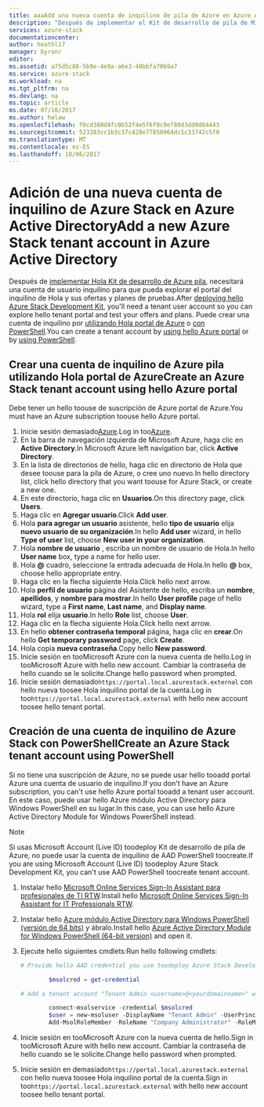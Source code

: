 ```yaml
---
title: aaaAdd una nueva cuenta de inquilino de pila de Azure en Azure Active Directory | Documentos de Microsoft
description: "Después de implementar el Kit de desarrollo de pila de Microsoft Azure, necesitará toocreate al menos una cuenta de usuario de inquilinos para que puedan explorar el portal del inquilino de Hola."
services: azure-stack
documentationcenter: 
author: heathl17
manager: byronr
editor: 
ms.assetid: a75d5c88-5b9e-4e9a-a6e3-48bbfa7069a7
ms.service: azure-stack
ms.workload: na
ms.tgt_pltfrm: na
ms.devlang: na
ms.topic: article
ms.date: 07/10/2017
ms.author: helaw
ms.openlocfilehash: f0cd380d4fc0b52f4e5f6f0c9ef80d3dd0d64443
ms.sourcegitcommit: 523283cc1b3c37c428e77850964dc1c33742c5f0
ms.translationtype: MT
ms.contentlocale: es-ES
ms.lasthandoff: 10/06/2017
---
```

# <a name="add-a-new-azure-stack-tenant-account-in-azure-active-directory"></a><span data-ttu-id="a8b81-103">Adición de una nueva cuenta de inquilino de Azure Stack en Azure Active Directory</span><span class="sxs-lookup"><span data-stu-id="a8b81-103">Add a new Azure Stack tenant account in Azure Active Directory</span></span>
<span data-ttu-id="a8b81-104">Después de [implementar Hola Kit de desarrollo de Azure pila](azure-stack-run-powershell-script.md), necesitará una cuenta de usuario inquilino para que pueda explorar el portal del inquilino de Hola y sus ofertas y planes de pruebas.</span><span class="sxs-lookup"><span data-stu-id="a8b81-104">After [deploying hello Azure Stack Development Kit](azure-stack-run-powershell-script.md), you'll need a tenant user account so you can explore hello tenant portal and test your offers and plans.</span></span> <span data-ttu-id="a8b81-105">Puede crear una cuenta de inquilino por [utilizando Hola portal de Azure](#create-an-azure-stack-tenant-account-using-the-azure-portal) o [con PowerShell](#create-an-azure-stack-tenant-account-using-powershell).</span><span class="sxs-lookup"><span data-stu-id="a8b81-105">You can create a tenant account by [using hello Azure portal](#create-an-azure-stack-tenant-account-using-the-azure-portal) or by [using PowerShell](#create-an-azure-stack-tenant-account-using-powershell).</span></span>

## <a name="create-an-azure-stack-tenant-account-using-hello-azure-portal"></a><span data-ttu-id="a8b81-106">Crear una cuenta de inquilino de Azure pila utilizando Hola portal de Azure</span><span class="sxs-lookup"><span data-stu-id="a8b81-106">Create an Azure Stack tenant account using hello Azure portal</span></span>
<span data-ttu-id="a8b81-107">Debe tener un hello toouse de suscripción de Azure portal de Azure.</span><span class="sxs-lookup"><span data-stu-id="a8b81-107">You must have an Azure subscription toouse hello Azure portal.</span></span>

1. <span data-ttu-id="a8b81-108">Inicie sesión demasiado[Azure](http://manage.windowsazure.com).</span><span class="sxs-lookup"><span data-stu-id="a8b81-108">Log in too[Azure](http://manage.windowsazure.com).</span></span>
2. <span data-ttu-id="a8b81-109">En la barra de navegación izquierda de Microsoft Azure, haga clic en **Active Directory**.</span><span class="sxs-lookup"><span data-stu-id="a8b81-109">In Microsoft Azure left navigation bar, click **Active Directory**.</span></span>
3. <span data-ttu-id="a8b81-110">En la lista de directorios de hello, haga clic en directorio de Hola que desee toouse para la pila de Azure, o cree uno nuevo.</span><span class="sxs-lookup"><span data-stu-id="a8b81-110">In hello directory list, click hello directory that you want toouse for Azure Stack, or create a new one.</span></span>
4. <span data-ttu-id="a8b81-111">En este directorio, haga clic en **Usuarios**.</span><span class="sxs-lookup"><span data-stu-id="a8b81-111">On this directory page, click **Users**.</span></span>
5. <span data-ttu-id="a8b81-112">Haga clic en **Agregar usuario**.</span><span class="sxs-lookup"><span data-stu-id="a8b81-112">Click **Add user**.</span></span>
6. <span data-ttu-id="a8b81-113">Hola **para agregar un usuario** asistente, hello **tipo de usuario** elija **nuevo usuario de su organización**.</span><span class="sxs-lookup"><span data-stu-id="a8b81-113">In hello **Add user** wizard, in hello **Type of user** list, choose **New user in your organization**.</span></span>
7. <span data-ttu-id="a8b81-114">Hola **nombre de usuario** , escriba un nombre de usuario de Hola.</span><span class="sxs-lookup"><span data-stu-id="a8b81-114">In hello **User name** box, type a name for hello user.</span></span>
8. <span data-ttu-id="a8b81-115">Hola  **@**  cuadro, seleccione la entrada adecuada de Hola.</span><span class="sxs-lookup"><span data-stu-id="a8b81-115">In hello **@** box, choose hello appropriate entry.</span></span>
9. <span data-ttu-id="a8b81-116">Haga clic en la flecha siguiente Hola.</span><span class="sxs-lookup"><span data-stu-id="a8b81-116">Click hello next arrow.</span></span>
10. <span data-ttu-id="a8b81-117">Hola **perfil de usuario** página del Asistente de hello, escriba un **nombre**, **apellidos**, y **nombre para mostrar**.</span><span class="sxs-lookup"><span data-stu-id="a8b81-117">In hello **User profile** page of hello wizard, type a **First name**, **Last name**, and **Display name**.</span></span>
11. <span data-ttu-id="a8b81-118">Hola **rol** elija **usuario**.</span><span class="sxs-lookup"><span data-stu-id="a8b81-118">In hello **Role** list, choose **User**.</span></span>
12. <span data-ttu-id="a8b81-119">Haga clic en la flecha siguiente Hola.</span><span class="sxs-lookup"><span data-stu-id="a8b81-119">Click hello next arrow.</span></span>
13. <span data-ttu-id="a8b81-120">En hello **obtener contraseña temporal** página, haga clic en **crear**.</span><span class="sxs-lookup"><span data-stu-id="a8b81-120">On hello **Get temporary password** page, click **Create**.</span></span>
14. <span data-ttu-id="a8b81-121">Hola copia **nueva contraseña**.</span><span class="sxs-lookup"><span data-stu-id="a8b81-121">Copy hello **New password**.</span></span>
15. <span data-ttu-id="a8b81-122">Inicie sesión en tooMicrosoft Azure con la nueva cuenta de hello.</span><span class="sxs-lookup"><span data-stu-id="a8b81-122">Log in tooMicrosoft Azure with hello new account.</span></span> <span data-ttu-id="a8b81-123">Cambiar la contraseña de hello cuando se le solicite.</span><span class="sxs-lookup"><span data-stu-id="a8b81-123">Change hello password when prompted.</span></span>
16. <span data-ttu-id="a8b81-124">Inicie sesión demasiado`https://portal.local.azurestack.external` con hello nueva toosee Hola inquilino portal de la cuenta.</span><span class="sxs-lookup"><span data-stu-id="a8b81-124">Log in too`https://portal.local.azurestack.external` with hello new account toosee hello tenant portal.</span></span>

## <a name="create-an-azure-stack-tenant-account-using-powershell"></a><span data-ttu-id="a8b81-125">Creación de una cuenta de inquilino de Azure Stack con PowerShell</span><span class="sxs-lookup"><span data-stu-id="a8b81-125">Create an Azure Stack tenant account using PowerShell</span></span>
<span data-ttu-id="a8b81-126">Si no tiene una suscripción de Azure, no se puede usar hello tooadd portal Azure una cuenta de usuario de inquilino.</span><span class="sxs-lookup"><span data-stu-id="a8b81-126">If you don't have an Azure subscription, you can't use hello Azure portal tooadd a tenant user account.</span></span> <span data-ttu-id="a8b81-127">En este caso, puede usar hello Azure módulo Active Directory para Windows PowerShell en su lugar.</span><span class="sxs-lookup"><span data-stu-id="a8b81-127">In this case, you can use hello Azure Active Directory Module for Windows PowerShell instead.</span></span>

> [!NOTE]
> <span data-ttu-id="a8b81-128">Si usas Microsoft Account (Live ID) toodeploy Kit de desarrollo de pila de Azure, no puede usar la cuenta de inquilino de AAD PowerShell toocreate.</span><span class="sxs-lookup"><span data-stu-id="a8b81-128">If you are using Microsoft Account (Live ID) toodeploy Azure Stack Development Kit, you can't use AAD PowerShell toocreate tenant account.</span></span> 
> 
> 

1. <span data-ttu-id="a8b81-129">Instalar hello [Microsoft Online Services Sign-In Assistant para profesionales de TI RTW](https://www.microsoft.com/en-us/download/details.aspx?id=41950).</span><span class="sxs-lookup"><span data-stu-id="a8b81-129">Install hello [Microsoft Online Services Sign-In Assistant for IT Professionals RTW](https://www.microsoft.com/en-us/download/details.aspx?id=41950).</span></span>
2. <span data-ttu-id="a8b81-130">Instalar hello [Azure módulo Active Directory para Windows PowerShell (versión de 64 bits)](http://go.microsoft.com/fwlink/p/?linkid=236297) y ábralo.</span><span class="sxs-lookup"><span data-stu-id="a8b81-130">Install hello [Azure Active Directory Module for Windows PowerShell (64-bit version)](http://go.microsoft.com/fwlink/p/?linkid=236297) and open it.</span></span>
3. <span data-ttu-id="a8b81-131">Ejecute hello siguientes cmdlets:</span><span class="sxs-lookup"><span data-stu-id="a8b81-131">Run hello following cmdlets:</span></span>

    ```powershell
    # Provide hello AAD credential you use toodeploy Azure Stack Development Kit

            $msolcred = get-credential

    # Add a tenant account "Tenant Admin <username>@<yourdomainname>" with hello initial password "<password>".

            connect-msolservice -credential $msolcred
            $user = new-msoluser -DisplayName "Tenant Admin" -UserPrincipalName <username>@<yourdomainname> -Password <password>
            Add-MsolRoleMember -RoleName "Company Administrator" -RoleMemberType User -RoleMemberObjectId $user.ObjectId

    ```

1. <span data-ttu-id="a8b81-132">Inicie sesión en tooMicrosoft Azure con la nueva cuenta de hello.</span><span class="sxs-lookup"><span data-stu-id="a8b81-132">Sign in tooMicrosoft Azure with hello new account.</span></span> <span data-ttu-id="a8b81-133">Cambiar la contraseña de hello cuando se le solicite.</span><span class="sxs-lookup"><span data-stu-id="a8b81-133">Change hello password when prompted.</span></span>
2. <span data-ttu-id="a8b81-134">Inicie sesión en demasiado`https://portal.local.azurestack.external` con hello nueva toosee Hola inquilino portal de la cuenta.</span><span class="sxs-lookup"><span data-stu-id="a8b81-134">Sign in too`https://portal.local.azurestack.external` with hello new account toosee hello tenant portal.</span></span>

